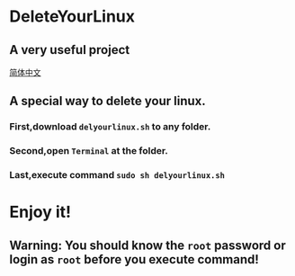# DeleteYourLinux
## A very useful project

[简体中文](/Readme.md)

## A special way to delete your linux.


### First,download `delyourlinux.sh` to any folder.

### Second,open `Terminal` at the folder.

### Last,execute command `sudo sh delyourlinux.sh`

# Enjoy it!
## Warning: You should know the `root` password or login as `root` before you execute command!
